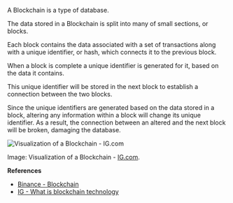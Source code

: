 A Blockchain is a type of database.

The data stored in a Blockchain is split into many of small sections, or blocks.

Each block contains the data associated with a set of transactions along with a
unique identifier, or hash, which connects it to the previous block.

When a block is complete a unique identifier is generated for it, based on the data it contains.

This unique identifier will be stored in the next block to establish a connection between the two blocks.

Since the unique identifiers are generated based on the data stored in a block,
altering any information within a block will change its unique identifier.
As a result, the connection between an altered and the next block will
be broken, damaging the database.

![Visualization of a Blockchain - IG.com](https://a.c-dn.net/c/content/dam/publicsites/igcom/uk/images/ContentImage/IG-What-is-blockchain-technology-Blocks-with-des.png)

Image: Visualization of a Blockchain - [IG.com](https://www.ig.com/en/trading-strategies/what-is-blockchain-technology--200710).

**References**
-   [Binance - Blockchain](https://academy.binance.com/en/glossary/blockchain)
-   [IG - What is blockchain technology](https://www.ig.com/en/trading-strategies/what-is-blockchain-technology--200710)
